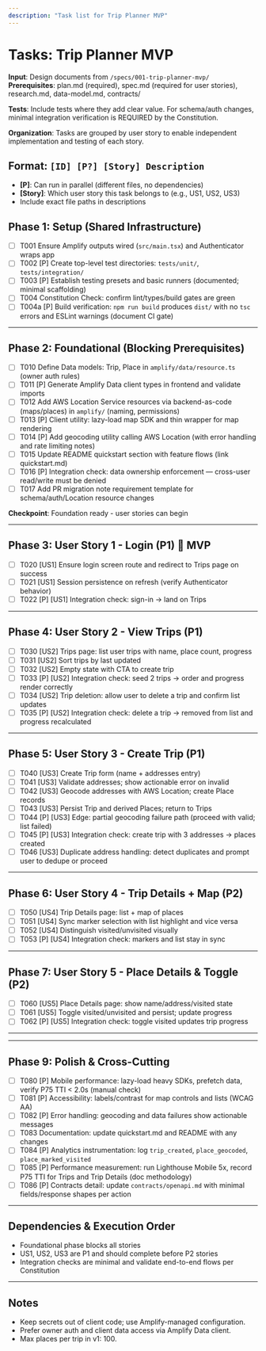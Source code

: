```yaml
---
description: "Task list for Trip Planner MVP"
---
```


# Tasks: Trip Planner MVP

**Input**: Design documents from `/specs/001-trip-planner-mvp/`
**Prerequisites**: plan.md (required), spec.md (required for user stories), research.md, data-model.md, contracts/

**Tests**: Include tests where they add clear value. For schema/auth changes, minimal integration verification is REQUIRED by the Constitution.

**Organization**: Tasks are grouped by user story to enable independent implementation and testing of each story.

## Format: `[ID] [P?] [Story] Description`
- **[P]**: Can run in parallel (different files, no dependencies)
- **[Story]**: Which user story this task belongs to (e.g., US1, US2, US3)
- Include exact file paths in descriptions

## Phase 1: Setup (Shared Infrastructure)

- [ ] T001 Ensure Amplify outputs wired (`src/main.tsx`) and Authenticator wraps app
- [ ] T002 [P] Create top-level test directories: `tests/unit/`, `tests/integration/`
- [ ] T003 [P] Establish testing presets and basic runners (documented; minimal scaffolding)
- [ ] T004 Constitution Check: confirm lint/types/build gates are green
- [ ] T004a [P] Build verification: `npm run build` produces `dist/` with no `tsc` errors and ESLint warnings (document CI gate)

---

## Phase 2: Foundational (Blocking Prerequisites)

- [ ] T010 Define Data models: Trip, Place in `amplify/data/resource.ts` (owner auth rules)
- [ ] T011 [P] Generate Amplify Data client types in frontend and validate imports
- [ ] T012 Add AWS Location Service resources via backend-as-code (maps/places) in `amplify/` (naming, permissions)
- [ ] T013 [P] Client utility: lazy-load map SDK and thin wrapper for map rendering
- [ ] T014 [P] Add geocoding utility calling AWS Location (with error handling and rate limiting notes)
- [ ] T015 Update README quickstart section with feature flows (link quickstart.md)
- [ ] T016 [P] Integration check: data ownership enforcement — cross-user read/write must be denied
- [ ] T017 Add PR migration note requirement template for schema/auth/Location resource changes

**Checkpoint**: Foundation ready - user stories can begin

---

## Phase 3: User Story 1 - Login (P1) 🎯 MVP

- [ ] T020 [US1] Ensure login screen route and redirect to Trips page on success
- [ ] T021 [US1] Session persistence on refresh (verify Authenticator behavior)
- [ ] T022 [P] [US1] Integration check: sign-in → land on Trips

---

## Phase 4: User Story 2 - View Trips (P1)

- [ ] T030 [US2] Trips page: list user trips with name, place count, progress
- [ ] T031 [US2] Sort trips by last updated
- [ ] T032 [US2] Empty state with CTA to create trip
- [ ] T033 [P] [US2] Integration check: seed 2 trips → order and progress render correctly
- [ ] T034 [US2] Trip deletion: allow user to delete a trip and confirm list updates
- [ ] T035 [P] [US2] Integration check: delete a trip → removed from list and progress recalculated

---

## Phase 5: User Story 3 - Create Trip (P1)

- [ ] T040 [US3] Create Trip form (name + addresses entry)
- [ ] T041 [US3] Validate addresses; show actionable error on invalid
- [ ] T042 [US3] Geocode addresses with AWS Location; create Place records
- [ ] T043 [US3] Persist Trip and derived Places; return to Trips
- [ ] T044 [P] [US3] Edge: partial geocoding failure path (proceed with valid; list failed)
- [ ] T045 [P] [US3] Integration check: create trip with 3 addresses → places created
- [ ] T046 [US3] Duplicate address handling: detect duplicates and prompt user to dedupe or proceed

---

## Phase 6: User Story 4 - Trip Details + Map (P2)

- [ ] T050 [US4] Trip Details page: list + map of places
- [ ] T051 [US4] Sync marker selection with list highlight and vice versa
- [ ] T052 [US4] Distinguish visited/unvisited visually
- [ ] T053 [P] [US4] Integration check: markers and list stay in sync

---

## Phase 7: User Story 5 - Place Details & Toggle (P2)

- [ ] T060 [US5] Place Details page: show name/address/visited state
- [ ] T061 [US5] Toggle visited/unvisited and persist; update progress
- [ ] T062 [P] [US5] Integration check: toggle visited updates trip progress

---

<!-- Phase 8 (Badge) removed from MVP scope -->

---

## Phase 9: Polish & Cross-Cutting

- [ ] T080 [P] Mobile performance: lazy-load heavy SDKs, prefetch data, verify P75 TTI < 2.0s (manual check)
- [ ] T081 [P] Accessibility: labels/contrast for map controls and lists (WCAG AA)
- [ ] T082 [P] Error handling: geocoding and data failures show actionable messages
- [ ] T083 Documentation: update quickstart.md and README with any changes
- [ ] T084 [P] Analytics instrumentation: log `trip_created`, `place_geocoded`, `place_marked_visited`
- [ ] T085 [P] Performance measurement: run Lighthouse Mobile 5x, record P75 TTI for Trips and Trip Details (doc methodology)
- [ ] T086 [P] Contracts detail: update `contracts/openapi.md` with minimal fields/response shapes per action

---

## Dependencies & Execution Order

- Foundational phase blocks all stories
- US1, US2, US3 are P1 and should complete before P2 stories
- Integration checks are minimal and validate end-to-end flows per Constitution

---

## Notes

- Keep secrets out of client code; use Amplify-managed configuration.
- Prefer owner auth and client data access via Amplify Data client.
- Max places per trip in v1: 100.
